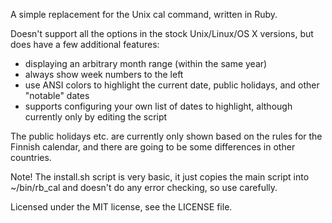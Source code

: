 A simple replacement for the Unix cal command, written in Ruby. 

Doesn't support all the options in the stock Unix/Linux/OS X versions,
but does have a few additional features:

 * displaying an arbitrary month range (within the same year)
 * always show week numbers to the left
 * use ANSI colors to highlight the current date, public holidays,
   and other "notable" dates
 * supports configuring your own list of dates to highlight, although
   currently only by editing the script

The public holidays etc. are currently only shown based on the rules
for the Finnish calendar, and there are going to be some differences
in other countries.

Note! The install.sh script is very basic, it just copies the main
script into ~/bin/rb_cal and doesn't do any error checking, so use carefully.

Licensed under the MIT license, see the LICENSE file.
